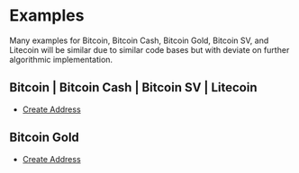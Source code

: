 # Examples

Many examples for Bitcoin, Bitcoin Cash, Bitcoin Gold, Bitcoin SV, and Litecoin will be similar due to similar code bases but with deviate on further algorithmic implementation.

## Bitcoin | Bitcoin Cash | Bitcoin SV | Litecoin

* [Create Address](./examples/utxo/create-address.ts)

## Bitcoin Gold

* [Create Address](./examples/utxo/create-address-gold.ts)
